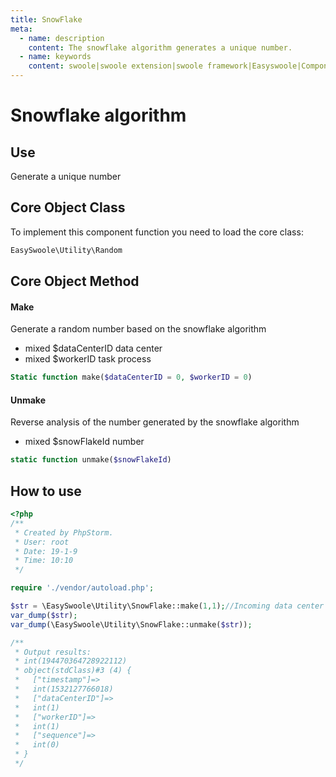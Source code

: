 ```yaml
---
title: SnowFlake
meta:
  - name: description
    content: The snowflake algorithm generates a unique number.
  - name: keywords
    content: swoole|swoole extension|swoole framework|Easyswoole|Component Library|Miscellaneous Tools|SnowFlake
---
```


# Snowflake algorithm

## Use

Generate a unique number



## Core Object Class

To implement this component function you need to load the core class:

```php
EasySwoole\Utility\Random
```



## Core Object Method

#### Make

Generate a random number based on the snowflake algorithm

- mixed $dataCenterID data center
- mixed $workerID task process

```php
Static function make($dataCenterID = 0, $workerID = 0)
```



#### Unmake

Reverse analysis of the number generated by the snowflake algorithm

- mixed $snowFlakeId number

```php
static function unmake($snowFlakeId)
```



## How to use

```php
<?php
/**
 * Created by PhpStorm.
 * User: root
 * Date: 19-1-9
 * Time: 10:10
 */

require './vendor/autoload.php';

$str = \EasySwoole\Utility\SnowFlake::make(1,1);//Incoming data center id (0-31), task process id (0-31)
var_dump($str);
var_dump(\EasySwoole\Utility\SnowFlake::unmake($str));

/**
 * Output results:
 * int(194470364728922112)
 * object(stdClass)#3 (4) {
 *   ["timestamp"]=>
 *   int(1532127766018)
 *   ["dataCenterID"]=>
 *   int(1)
 *   ["workerID"]=>
 *   int(1)
 *   ["sequence"]=>
 *   int(0)
 * }
 */
```

